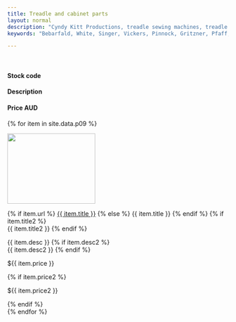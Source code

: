 ```yaml
---
title: Treadle and cabinet parts
layout: normal
description: "Cyndy Kitt Productions, treadle sewing machines, treadle sewing machine parts, sewing machine parts, vintage treadle sewing machines, reproduction sewing machine manuals, sewing machine manual, sewing, clothing, accessories, costume, bags, eco friendly, green machine, craft, treadle, design, eco sewing, sustainable craft"
keywords: "Bebarfald, White, Singer, Vickers, Pinnock, Gritzner, Pfaff, treadle sewing machine, vintage sewing machine, sewing machine manual, sewing"

---
```


<div class="container mb-4">
<div class="row bg-light">
<div class="m-2 col-3">
&nbsp;
</div><!-- end col -->
<div class="m-2 col-2">
  <h4>Stock code</h4>
</div><!-- end col -->
<div class="m-2 col-5">
  <h4>Description</h4>
</div><!-- end col -->
<div class="m-2 col-1 text-right">
  <h4>Price AUD</h4>
</div><!-- end col -->
</div><!-- end row -->


{% for item in site.data.p09 %}
<div class="row">
<div class="m-2 col-3">
    <img class="img-fluid" src="../stock/pic/PIC-ACC/TN/{{item.title}}.jpg" width="200" height="160">
</div><!-- end col -->
<div class="m-2 col-2">
    <p>{% if item.url %}
    <a href="../stock/{{item.url}}">{{ item.title }}</a>
    {% else %}
    {{ item.title }}
    {% endif %}
    {% if item.title2 %}
    <br/>{{ item.title2 }}
    {% endif %}
    </p>
</div><!-- end col -->
<div class="m-2 col-5">
    <p>{{ item.desc }}
    {% if item.desc2 %}
    <br/>{{ item.desc2 }}
    {% endif %}
    </p>
</div><!-- end col -->
<div class="m-2 col-1">
    <p>${{ item.price }}</p>
    {% if item.price2 %}
    <p>${{ item.price2 }}</p>
    {% endif %}
</div><!-- end col -->
</div><!-- end row -->
{% endfor %}

</div><!-- end container -->
